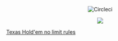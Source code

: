 <div align="center">
  <img src="https://circleci.com/gh/nicolaslechenic/poker_arena/tree/develop.svg?style=svg" alt="Circleci" />

  <a href="https://codeclimate.com/github/nicolaslechenic/poker_arena/maintainability"><img src="https://api.codeclimate.com/v1/badges/5ca029ec4c9615869359/maintainability" /></a>
</div>


[Texas Hold'em no limit rules](https://www.pokernews.com/poker-rules/texas-holdem.htm)